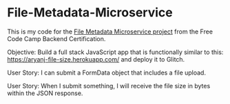 # File-Metadata-Microservice
This is my code for the <a href="https://www.freecodecamp.org/challenges/file-metadata-microservice">File Metadata Microservice project</a> from the Free Code Camp Backend Certification.

Objective: Build a full stack JavaScript app that is functionally similar to this: https://aryanj-file-size.herokuapp.com/ and deploy it to Glitch.

User Story: I can submit a FormData object that includes a file upload.

User Story: When I submit something, I will receive the file size in bytes within the JSON response.
